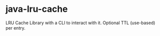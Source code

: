 # java-lru-cache
LRU Cache Library with a CLI to interact with it. Optional TTL (use-based) per entry. 
